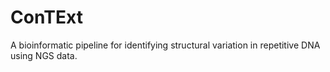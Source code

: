 # ConTExt
A bioinformatic pipeline for identifying structural variation in repetitive DNA using NGS data.
